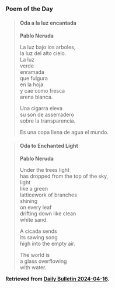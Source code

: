 ### Poem of the Day

> #### Oda a la luz encantada
> **Pablo Neruda**
>
> La luz bajo los arboles,  
> la luz del alto cielo.  
> La luz  
> verde  
> enramada  
> que fulgura  
> en la hoja  
> y cae como fresca  
> arena blanca.
>
> Una cigarra eleva  
> su son de asserradero  
> sobre la transparencia.
>
> Es una copa llena
> de agua
> el mundo.




> #### Oda to Enchanted Light
> **Pablo Neruda**
>
> Under the trees light  
> has dropped from the top of the sky,  
> light  
> like a green  
> latticework of branches  
> shining  
> on every leaf  
> drifting down like clean  
> white sand.
>
> A cicada sends  
> its sawing song  
> high into the empty air.
>
> The world is  
> a glass overflowing  
> with water.


**Retrieved from [Daily Bulletin 2024-04-16](https://albertttan.github.io/daily-bulletin/2024-04-16.html).**